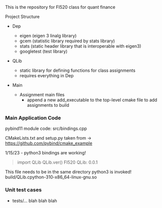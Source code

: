 This is the repository for FI520 class for quant finance

Project Structure
- Dep
  - eigen (eigen 3 linalg library)
  - gcem (statistic library required by stats library)
  - stats (static header library that is interoperable with eigen3)
  - googletest (test library)

- QLib
  - static library for defining functions for class assignments
  - requires everything in Dep

- Main
  - Assignment main files
    - append a new add_executable to the top-level cmake file to add assignments to build

### Main Application Code
pybind11 module code:
src/bindings.cpp

CMakeLists.txt and setup.py taken from -> https://github.com/pybind/cmake_example

1/15/23 - python3 bindings are working!

>import QLib
>QLib.ver()
FI520 QLib:     0.0.1
 


This file needs to be in the same directory python3 is invoked!
build/QLib.cpython-310-x86_64-linux-gnu.so

### Unit test cases
- tests/... blah blah blah
